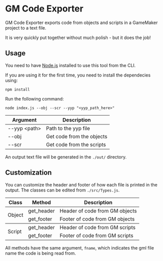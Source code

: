 # GM Code Exporter
GM Code Exporter exports code from objects and scripts in a GameMaker project to a text file.

It is very quickly put together without much polish - but it does the job!


## Usage

You need to have [Node.js](https://nodejs.org/) installed to use this tool from the CLI.

If you are using it for the first time, you need to install the dependecies using:
```shell
npm install
```

Run the following command:
```shell
node index.js --obj --scr --yyp "<yyp_path_here>"
```

| Argument | Description |
| -- | -- |
| --yyp \<path\> | Path to the yyp file |
| --obj | Get code from the objects |
| --scr | Get code from the scripts |

An output text file will be generated in the `./out/` directory.


## Customization

You can customize the header and footer of how each file is printed in the output. The classes can be edited from `./src/Types.js`.

<table>
  <thead>
    <tr>
      <th>Class</th>
      <th>Method</th>
      <th>Description</th>
    </tr>
  </thead>
  <tbody>
    <tr>
      <td rowspan=2>Object</td>
      <td>get_header</td>
      <td>Header of code from GM objects</td>
    </tr>
    <tr>
      <td>get_footer</td>
      <td>Footer of code from GM objects</td>
    </tr>
  </tbody>
  <tbody>
    <tr>
      <td rowspan=2>Script</td>
      <td>get_header</td>
      <td>Header of code from GM scripts</td>
    </tr>
    <tr>
      <td>get_footer</td>
      <td>Footer of code from GM scripts</td>
    </tr>
  </tbody>
</table>

All methods have the same argument, `fname`, which indicates the gml file name the code is being read from.
